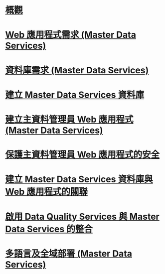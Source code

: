 # [概觀](install-master-data-services.md)  
# [Web 應用程式需求 (Master Data Services)](web-application-requirements-master-data-services.md)  
# [資料庫需求 (Master Data Services)](database-requirements-master-data-services.md)  
# [建立 Master Data Services 資料庫](create-a-master-data-services-database.md)  
# [建立主資料管理員 Web 應用程式 (Master Data Services)](create-a-master-data-manager-web-application-master-data-services.md)  
# [保護主資料管理員 Web 應用程式的安全](secure-a-master-data-manager-web-application.md)  
# [建立 Master Data Services 資料庫與 Web 應用程式的關聯](associate-a-master-data-services-database-and-web-application.md)  
# [啟用 Data Quality Services 與 Master Data Services 的整合](enable-data-quality-services-integration-with-master-data-services.md)  
# [多語言及全域部署 (Master Data Services)](multi-lingual-and-global-deployments-master-data-services.md)  
